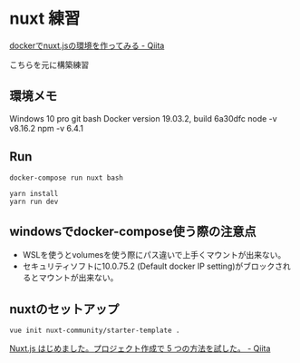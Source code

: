 # nuxt 練習

[dockerでnuxt.jsの環境を作ってみる - Qiita](https://qiita.com/reflet/items/e7c33f84ab43ab237ee4)

こちらを元に構築練習

## 環境メモ

Windows 10 pro
git bash
Docker version 19.03.2, build 6a30dfc
node -v v8.16.2
npm -v 6.4.1

## Run

```
docker-compose run nuxt bash

yarn install
yarn run dev
```

## windowsでdocker-compose使う際の注意点

- WSLを使うとvolumesを使う際にパス違いで上手くマウントが出来ない。
- セキュリティソフトに10.0.75.2 (Default docker IP setting)がブロックされるとマウントが出来ない。

## nuxtのセットアップ

`vue init nuxt-community/starter-template .`

[Nuxt.js はじめました。プロジェクト作成で 5 つの方法を試した。 - Qiita](https://qiita.com/high-u/items/1d2e91e97495ac90d10c)

